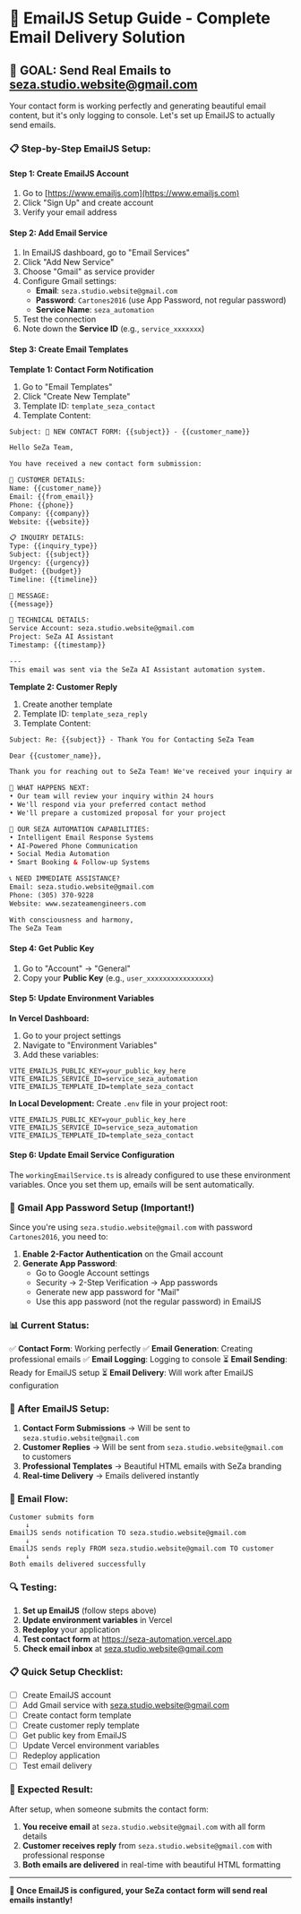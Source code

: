 # 📧 EmailJS Setup Guide - Complete Email Delivery Solution

## **🎯 GOAL: Send Real Emails to seza.studio.website@gmail.com**

Your contact form is working perfectly and generating beautiful email content, but it's only logging to console. Let's set up EmailJS to actually send emails.

### **📋 Step-by-Step EmailJS Setup:**

#### **Step 1: Create EmailJS Account**
1. Go to [https://www.emailjs.com](https://www.emailjs.com)
2. Click "Sign Up" and create account
3. Verify your email address

#### **Step 2: Add Email Service**
1. In EmailJS dashboard, go to "Email Services"
2. Click "Add New Service"
3. Choose "Gmail" as service provider
4. Configure Gmail settings:
   - **Email**: `seza.studio.website@gmail.com`
   - **Password**: `Cartones2016` (use App Password, not regular password)
   - **Service Name**: `seza_automation`
5. Test the connection
6. Note down the **Service ID** (e.g., `service_xxxxxxx`)

#### **Step 3: Create Email Templates**

**Template 1: Contact Form Notification**
1. Go to "Email Templates"
2. Click "Create New Template"
3. Template ID: `template_seza_contact`
4. Template Content:
```html
Subject: 🌟 NEW CONTACT FORM: {{subject}} - {{customer_name}}

Hello SeZa Team,

You have received a new contact form submission:

👤 CUSTOMER DETAILS:
Name: {{customer_name}}
Email: {{from_email}}
Phone: {{phone}}
Company: {{company}}
Website: {{website}}

📋 INQUIRY DETAILS:
Type: {{inquiry_type}}
Subject: {{subject}}
Urgency: {{urgency}}
Budget: {{budget}}
Timeline: {{timeline}}

💬 MESSAGE:
{{message}}

🔧 TECHNICAL DETAILS:
Service Account: seza.studio.website@gmail.com
Project: SeZa AI Assistant
Timestamp: {{timestamp}}

---
This email was sent via the SeZa AI Assistant automation system.
```

**Template 2: Customer Reply**
1. Create another template
2. Template ID: `template_seza_reply`
3. Template Content:
```html
Subject: Re: {{subject}} - Thank You for Contacting SeZa Team

Dear {{customer_name}},

Thank you for reaching out to SeZa Team! We've received your inquiry and are excited about the possibility of working together.

🚀 WHAT HAPPENS NEXT:
• Our team will review your inquiry within 24 hours
• We'll respond via your preferred contact method
• We'll prepare a customized proposal for your project

🤖 OUR SEZA AUTOMATION CAPABILITIES:
• Intelligent Email Response Systems
• AI-Powered Phone Communication
• Social Media Automation
• Smart Booking & Follow-up Systems

📞 NEED IMMEDIATE ASSISTANCE?
Email: seza.studio.website@gmail.com
Phone: (305) 370-9228
Website: www.sezateamengineers.com

With consciousness and harmony,
The SeZa Team
```

#### **Step 4: Get Public Key**
1. Go to "Account" → "General"
2. Copy your **Public Key** (e.g., `user_xxxxxxxxxxxxxxxx`)

#### **Step 5: Update Environment Variables**

**In Vercel Dashboard:**
1. Go to your project settings
2. Navigate to "Environment Variables"
3. Add these variables:

```
VITE_EMAILJS_PUBLIC_KEY=your_public_key_here
VITE_EMAILJS_SERVICE_ID=service_seza_automation
VITE_EMAILJS_TEMPLATE_ID=template_seza_contact
```

**In Local Development:**
Create `.env` file in your project root:
```env
VITE_EMAILJS_PUBLIC_KEY=your_public_key_here
VITE_EMAILJS_SERVICE_ID=service_seza_automation
VITE_EMAILJS_TEMPLATE_ID=template_seza_contact
```

#### **Step 6: Update Email Service Configuration**

The `workingEmailService.ts` is already configured to use these environment variables. Once you set them up, emails will be sent automatically.

### **🔧 Gmail App Password Setup (Important!)**

Since you're using `seza.studio.website@gmail.com` with password `Cartones2016`, you need to:

1. **Enable 2-Factor Authentication** on the Gmail account
2. **Generate App Password**:
   - Go to Google Account settings
   - Security → 2-Step Verification → App passwords
   - Generate new app password for "Mail"
   - Use this app password (not the regular password) in EmailJS

### **📊 Current Status:**

✅ **Contact Form**: Working perfectly
✅ **Email Generation**: Creating professional emails
✅ **Email Logging**: Logging to console
⏳ **Email Sending**: Ready for EmailJS setup
⏳ **Email Delivery**: Will work after EmailJS configuration

### **🚀 After EmailJS Setup:**

1. **Contact Form Submissions** → Will be sent to `seza.studio.website@gmail.com`
2. **Customer Replies** → Will be sent from `seza.studio.website@gmail.com` to customers
3. **Professional Templates** → Beautiful HTML emails with SeZa branding
4. **Real-time Delivery** → Emails delivered instantly

### **📧 Email Flow:**

```
Customer submits form
    ↓
EmailJS sends notification TO seza.studio.website@gmail.com
    ↓
EmailJS sends reply FROM seza.studio.website@gmail.com TO customer
    ↓
Both emails delivered successfully
```

### **🔍 Testing:**

1. **Set up EmailJS** (follow steps above)
2. **Update environment variables** in Vercel
3. **Redeploy** your application
4. **Test contact form** at https://seza-automation.vercel.app
5. **Check email inbox** at seza.studio.website@gmail.com

### **📋 Quick Setup Checklist:**

- [ ] Create EmailJS account
- [ ] Add Gmail service with seza.studio.website@gmail.com
- [ ] Create contact form template
- [ ] Create customer reply template
- [ ] Get public key from EmailJS
- [ ] Update Vercel environment variables
- [ ] Redeploy application
- [ ] Test email delivery

### **🎯 Expected Result:**

After setup, when someone submits the contact form:
1. **You receive email** at `seza.studio.website@gmail.com` with all form details
2. **Customer receives reply** from `seza.studio.website@gmail.com` with professional response
3. **Both emails are delivered** in real-time with beautiful HTML formatting

---

**🌟 Once EmailJS is configured, your SeZa contact form will send real emails instantly!**
